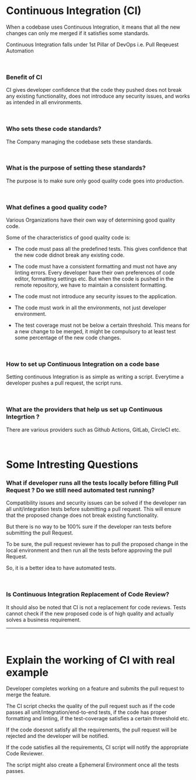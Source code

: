 # Continuous Integration (CI)

When a codebase uses Continuous Integration, it means that all the new changes can only me merged if it satisfies some standards.

Continuous Integration falls under 1st Pillar of DevOps i.e. Pull Reqeuest Automation

<br>

### Benefit of CI

CI gives developer confidence that the code they pushed does not break any existing functionality, does not introduce any security issues, and works as intended in all environments.

<br>

### Who sets these code standards?

The Company managing the codebase sets these standards.

<br>

### What is the purpose of setting these standards?

The purpose is to make sure only good quality code goes into production.

<br>

### What defines a good quality code?

Various Organizations have their own way of determining good quality code.

Some of the characteristics of good quality code is:

- The code must pass all the predefined tests. This gives confidence that the new code didnot break any existing code.

- The code must have a consistent formatting and must not have any linting errors. Every developer have their own preferences of code editor, formatting settings etc. But when the code is pushed in the remote repository, we have to maintain a consistent formatting.

- The code must not introduce any security issues to the application.

- The code must work in all the environments, not just developer environment.

- The test coverage must not be below a certain threshold. This means for a new change to be merged, it might be compulsory to at least test some percentage of the new code changes.

<br>

### How to set up Continuous Integration on a code base

Setting continuous Integration is as simple as writing a script. Everytime a developer pushes a pull request, the script runs.

<br>

### What are the providers that help us set up Continuous Integrtion ?

There are various providers such as Github Actions, GitLab, CircleCI etc.

<br>

# Some Intresting Questions

### What if developer runs all the tests locally before filling Pull Request ? Do we still need automated test running?

Compatibility issues and security issues can be solved if the developer ran all unit/integration tests before submitting a pull request. This will ensure that the proposed change does not break existing functionality.

But there is no way to be 100% sure if the developer ran tests before submitting the pull Request.

To be sure, the pull request reviewer has to pull the proposed change in the local environment and then run all the tests before approving the pull Request.

So, it is a better idea to have automated tests.

<br>

### Is Continuous Integration Replacement of Code Review?

It should also be noted that CI is not a replacement for code reviews. Tests cannot check if the new proposed code is of high quality and actually solves a business requirement.

<hr>
<br>

# Explain the working of CI with real example

Developer completes working on a feature and submits the pull request to merge the feature.

The CI script checks the quality of the pull request such as if the code passes all unit/integration/end-to-end tests, if the code has proper formatting and linting, if the test-coverage satisfies a certain threeshold etc.

If the code doesnot satisfy all the requirements, the pull request will be rejected and the developer will be notified.

If the code satisfies all the requirements, CI script will notify the appropriate Code Reviewer.

The script might also create a Ephemeral Environment once all the tests passes.

<br>
